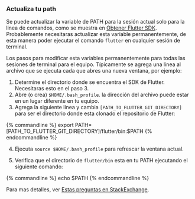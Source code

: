 ### Actualiza tu path

Se puede actualizar la variable de PATH para la sesión actual solo para la linea de comandos, 
como se muestra en [Obtener Flutter SDK](./#get-sdk). Probablemente necesitaras 
actualizar esta variable permanentemente, de esta manera poder ejecutar el comando `flutter`
en cualquier sesión de terminal.

Los pasos para modificar esta variables permanentemente para todas las sesiones de terminal para el equipo.
Típicamente se agrega una linea al archivo que se ejecuta cada que abres
una nueva ventana, por ejemplo:

1. Determine el directorio donde se encuentra el SDK de Flutter. Necesitaras esto
   en el paso 3.
2. Abre (o crea) `$HOME/.bash_profile`. la dirección del archivo puede estar
   en un lugar diferente en tu equipo.
3. Agrega la siguiente linea y cambia `[PATH_TO_FLUTTER_GIT_DIRECTORY]` para ser
   el directorio donde esta clonado el repositorio de Flutter:

{% commandline %}
export PATH=[PATH_TO_FLUTTER_GIT_DIRECTORY]/flutter/bin:$PATH
{% endcommandline %}

4. Ejecuta `source $HOME/.bash_profile` para refrescar la ventana actual. 

5. Verifica que el directorio de `flutter/bin` esta en tu PATH ejecutando el siguiente comando:

{% commandline %}
echo $PATH
{% endcommandline %}

Para mas detalles, ver [Estas preguntas en StackExchange](https://unix.stackexchange.com/questions/26047/how-to-correctly-add-a-path-to-path).
